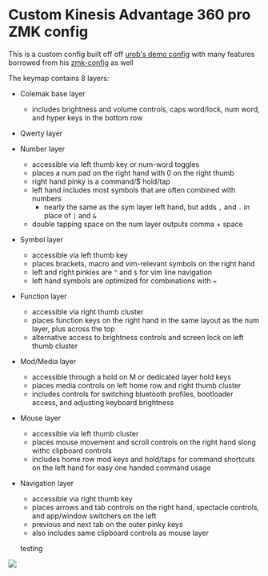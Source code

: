 # Custom Kinesis Advantage 360 pro ZMK config


This is a custom config built off off [urob's demo config](https://github.com/urob/adv360-demo-config) with many features borrowed from his [zmk-config](https://github.com/urob/zmk-config) as well

The keymap contains 8 layers:
- Colemak base layer
  - includes brightness and volume controls, caps word/lock, num word, and hyper keys in the bottom row
- Qwerty layer
- Number layer
  - accessible via left thumb key or num-word toggles
  - places a num pad on the right hand with 0 on the right thumb
  - right hand pinky is a command/$ hold/tap
  - left hand includes most symbols that are often combined with numbers
    - nearly the same as the sym layer left hand, but adds `,` and `.` in place of `|` and `&`
  - double tapping space on the num layer outputs comma + space
- Symbol layer
  - accessible via left thumb key
  - places brackets, macro and vim-relevant symbols on the right hand
  - left and right pinkies are `^` and `$` for vim line navigation
  - left hand symbols are optimized for combinations with `=`
- Function layer
  - accessible via right thumb cluster
  - places function keys on the right hand in the same layout as the num layer, plus across the top
  - alternative access to brightness controls and screen lock on left thumb cluster
- Mod/Media layer
  - accessible through a hold on M or dedicated layer hold keys
  - places media controls on left home row and right thumb cluster
  - includes controls for switching bluetooth profiles, bootloader access, and adjusting keyboard brightness
- Mouse layer
  - accessible via left thumb cluster
  - places mouse movement and scroll controls on the right hand slong withc clipboard controls
  - includes home row mod keys and hold/taps for command shortcuts on the left hand for easy one handed command usage
- Navigation layer
  - accessible via right thumb key
  - places arrows and tab controls on the right hand, spectacle controls, and app/window switchers on the left
  - previous and next tab on the outer pinky keys
  - also includes same clipboard controls as mouse layer

  testing


<img src="https://github.com/cosmicbuffalo/adv360-zmk-config/blob/main/keymap.jpg?raw=true">
